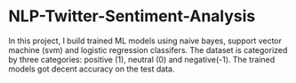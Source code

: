 # NLP-Twitter-Sentiment-Analysis

In this project, I build trained ML models using naive bayes, support vector machine (svm) and logistic regression classifers. The dataset is categorized by three categories: positive (1), neutral (0) and negative(-1). 
The trained models got decent accuracy on the test data.

